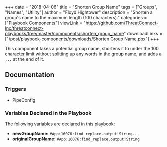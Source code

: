 +++
date = "2018-04-06"
title = "Shorten Group Name"
tags = ["Groups", "Names", "Utility"]
author = "Floyd Hightower"
description = "Shorten a group's name to the maximum length (100 characters)."
categories = ["Playbook Components"]
viewLink = "https://github.com/ThreatConnect-Inc/threatconnect-playbooks/tree/master/components/shorten_group_name"
downloadLinks = ["/post/playbook-components/downloads/Shorten Group Name.pbx"]
+++

This component takes a potential group name, shortens it to under the 100 character limit without splitting up any words in the group name, and adds a `...` at the end of it.

## Documentation

### Triggers

- PipeConfig

### Variables Declared in the Playbook

The following variables are declared in this playbook:

- **newGroupName:** `#App:16076:find_replace.output!String...`
- **originalGroupName:** `#App:16076:find_replace.output!String`
